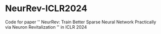 # NeurRev-ICLR2024
Code for paper '' NeurRev: Train Better Sparse Neural Network Practically via Neuron Revitalization '' in ICLR 2024
